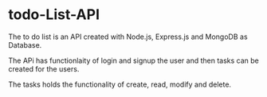 # todo-List-API

The to do list is an API created with Node.js, Express.js and MongoDB as Database.

The APi has functionlaity of login and signup the user and then tasks can be created for the users.

The tasks holds the functionality of create, read, modify and delete.
